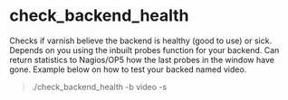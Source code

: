 
# check_backend_health
Checks if varnish believe the backend is healthy (good to use) or sick. Depends on you using the inbuilt probes function for your backend. Can return statistics to Nagios/OP5 how the last probes in the window have gone. Example below on how to test your backed named video.

> ./check_backend_health -b video -s
